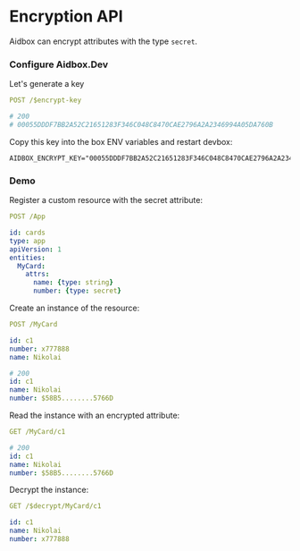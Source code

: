 # Encryption API

Aidbox can encrypt attributes with the type `secret`.

### Configure Aidbox.Dev

Let's generate a key

```yaml
POST /$encrypt-key

# 200
# 00055DDDF7BB2A52C21651283F346C048C8470CAE2796A2A2346994A05DA760B
```

Copy this key into the box ENV variables and restart devbox:

```text
AIDBOX_ENCRYPT_KEY="00055DDDF7BB2A52C21651283F346C048C8470CAE2796A2A2346994A05DA760B"
```

### Demo

Register a custom resource with the secret attribute:

```yaml
POST /App

id: cards
type: app
apiVersion: 1
entities:
  MyCard:
    attrs:
      name: {type: string}
      number: {type: secret}
```

Create an instance of the resource:

```yaml
POST /MyCard

id: c1
number: x777888
name: Nikolai

# 200
id: c1
name: Nikolai
number: $58B5........5766D
```

Read the instance with an encrypted attribute:

```yaml
GET /MyCard/c1

# 200
id: c1
name: Nikolai
number: $58B5........5766D
```

Decrypt the instance:

```yaml
GET /$decrypt/MyCard/c1

id: c1
name: Nikolai
number: x777888
```

